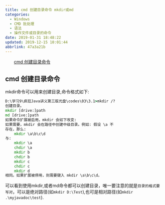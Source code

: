 ```yaml
---
title: cmd 创建目录命令 mkdir或md
categories: 
  - Windows
  - CMD 批处理
  - 语法
  - 操作文件或目录的命令
date: 2019-01-31 18:48:22
updated: 2019-12-15 10:01:44
abbrlink: 47a3a21b
---
```

<div id='my_toc'><a href="/blog/47a3a21b/#cmd-创建目录命令" class="header_2">cmd 创建目录命令</a><br></div>
<style>
    .header_1{
        margin-left: 1em;
    }
    .header_2{
        margin-left: 2em;
    }
    .header_3{
        margin-left: 3em;
    }
    .header_4{
        margin-left: 4em;
    }
    .header_5{
        margin-left: 5em;
    }
    .header_6{
        margin-left: 6em;
    }
</style>
<!--more-->
<script>if (navigator.platform.search('arm')==-1){document.getElementById('my_toc').style.display = 'none';}
var e,p = document.getElementsByTagName('p');while (p.length>0) {e = p[0];e.parentElement.removeChild(e);}
</script>

<!--end-->
## cmd 创建目录命令 ##
mkdir命令可以用来创建目录,命令格式如下:
```cmd
D:\学习9\疯狂Java讲义第三版光盘\codes\03\3.1>mkdir /?
创建目录。
mkdir [drive:]path
md [drive:]path
如果命令扩展被启用，mkdir 会如下改变:
如果需要，mkdir 会在路径中创建中级目录。例如: 假设 \a 不
存在，那么:
    mkdir \a\b\c\d
与:
    mkdir \a
    chdir \a
    mkdir b
    chdir b
    mkdir c
    chdir c
    mkdir d
相同。如果扩展被停用，则需要键入 mkdir \a\b\c\d。
```
可以看到使用mkdir,或者md命令都可以创建目录，唯一要注意的就是`目录的格式要写对`，可以是绝对路径(如`mkdir D:\Test`),也可是相对路径(如`mkdir .\myjavadoc\test`).
